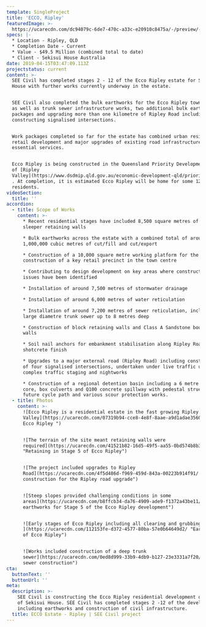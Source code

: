```yaml
---
template: SingleProject
title: 'ECCO, Ripley'
featuredImage: >-
  https://ucarecdn.com/dc94079c-6de7-470c-a33c-e20910c8475a/-/preview/-/enhance/52/
specs: |-
  * Location - Ripley, QLD 
  * Completion Date - Current
  * Value - $49.5 Million (combined total to date)
  * Client - Sekisui House Australia
date: 2019-04-15T03:47:09.113Z
projectstatus: current
content: >-
  SEE Civil has completed stages 2 - 12 of the Ecco Ripley estate for Sekisui
  House with further works currently underway in the estate.


  SEE Civil also completed the bulk earthworks for the Ecco Ripley town centre
  as well as trunk sewer infrastructure works, two additional bulk earthworks
  packages and upgrading more than one kilometre of Ripley Road including
  constructing signalised intersections. 


  Work packages completed so far for the estate has combined urban residential,
  retail development and major upgrades of existing road infrastructure and
  essential services. 


  Ecco Ripley is being constructed in the Queensland Priority Development area
  of [Ripley
  Valley](https://www.dsdmip.qld.gov.au/economic-development-qld/priority-development-areas/ripley-valley.html)
  . At completion, it is estimated Ecco Ripley will be home for some 120,000
  residents.
videoSection:
  title: ''
accordion:
  - title: Scope of Works
    content: >-
      * Recent residential stages have included 8,500 square metres of concrete
      sleeper retaining walls

      * Bulk earthworks across the estate with a combined total of around
      1,000,000 cubic metres of cut/fill and cut/export

      * Construction of a 10,000 square metre working platform for the
      construction of a key retail precinct in the town centre

      * Contributing to design development on key areas where constructability
      issues have been identified

      * Installation of around 7,500 metres of stormwater drainage 

      * Installation of around 6,000 metres of water reticulation

      * Installation of around 7,200 metres of sewer reticulation, including a
      large diametre trunk sewer up to 8 metres deep

      * Construction of block retaining walls and Class A Sandstone boulder
      walls 

      * Soil nail anchors for embankment stabilisation along Ripley Road with a
      shotcrete finish 

      * Upgrades to a major external road (Ripley Road) including construction
      of four signalised intersections, undertaken under live traffic using
      complex traffic staging and nightworks 

      * Construction of a regional detention basin including a 6 metre deep clay
      core, box culverts and Q100 concrete spillway with pedestal structure for
      future cycle path and various scour protection works.
  - title: Photos
    content: >-
      ![Ecco Ripley is a residential estate in the fast growing Ripley
      Valley](https://ucarecdn.com/07319b94-cce8-4e8f-8aae-a9d1adae3560/ "Aerial
      Ecco Ripley ")


      ![The terrain of the site meant retaining walls were
      required](https://ucarecdn.com/41521b82-16d5-49f5-aa55-0bd574b8b37f/
      "Retaining in Stage 5 of Ecco Ripley")


      ![The project included upgrades to Ripley
      Road](https://ucarecdn.com/4f5d486d-f969-459d-843a-00223b914f91/ "Culvert
      construction for the Ripley road upgrade")


      ![Steep slopes provided challenging conditions in some
      areas](https://ucarecdn.com/b8ffcb34-da76-4909-ade9-f1372a43be11/ "Bulk
      earthworks for Stage 5 of the Ecco Ripley development")


      ![Early stages of Ecco Ripley including all clearing and grubbing
      ](https://ucarecdn.com/112153fe-d372-4577-80ba-57e0b64649d2/ "Early stages
      of Ecco Ripley")


      ![Works included construction of a deep trunk
      sewer](https://ucarecdn.com/0ed8d999-33b9-4db9-b127-23e3331a7f20/ "Trunk
      sewer construction")
cta:
  buttonText: ''
  buttonUrl: ''
meta:
  description: >-
    SEE Civil is constructing the Ecco Ripley residential development on behalf
    of Sekisui House. SEE Civil has completed stages 2 -12 of the development
    including earthworks and construction of civil infrastructure. 
  title: ECCO Estate - Ripley | SEE Civil project
---
```


